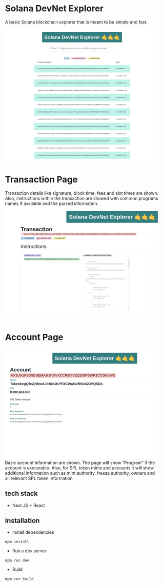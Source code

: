 # Solana DevNet Explorer

A basic Solana blockchain explorer that is meant to be simple and fast.

![homepage](./docs/screenshot-home.png)

# Transaction Page
Transaction details like signature, block time, fees and slot times are shown. Also, instructions within the transaction are showed with common programs names if available and the parsed information.
![transaction page](./docs/screenshot-transaction.png)

# Account Page
![account page](./docs/screenshot-account.png)
Basic account information are shown. The page will show "Program" if the account is executable. Also, for SPL token mints and accounts it will show additional information such as mint authority, freeze authority, owners and all relevant SPL token information

## tech stack
- Next JS + React

## installation
- Install dependencies
```
npm install
```

- Run a dev server
```
npm run dev
```

- Build
```
npm run build
```